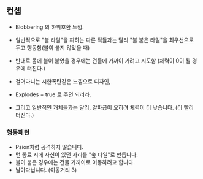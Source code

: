## 컨셉 
- Blobbering 의 하위호환 느낌. 
- 일반적으로 "불 타일"을 피하는 다른 적들과는 달리 "불 붙은 타일"을 최우선으로 두고 행동함(불이 붙지 않았을 때)
- 반대로 몸에 불이 붙었을 경우에는 건물에 가까이 가려고 시도함 (체력이 0이 될 경우에 터진다.)
- 걸어다니는 시한폭탄같은 느낌으로 디자인, 

- Explodes = true 로 주면 되리라.
- 그리고 일반적인 개체들과는 달리, 알파급이 오히려 체력이 더 낮습니다. 
(더 빨리 터진다.)

### 행동패턴
- Psion처럼 공격하지 않습니다. 
- 턴 종료 시에 자신이 있던 자리를 "숲 타일"로 만듭니다.
- 불이 붙은 경우에는 건물 가까이로 이동하려고 합니다. 
- 날아다닙니다. (이동거리 3)
